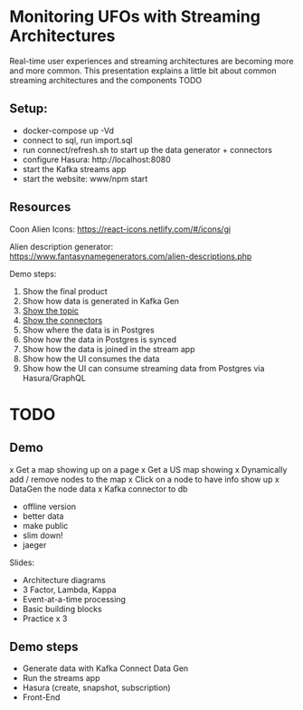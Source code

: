 # Monitoring UFOs with Streaming Architectures

Real-time user experiences and streaming architectures are becoming more and more common. This presentation explains a little bit about common streaming architectures and the components
TODO

## Setup:

- docker-compose up -Vd
- connect to sql, run import.sql
- run connect/refresh.sh to start up the data generator + connectors
- configure Hasura: http://localhost:8080
- start the Kafka streams app
- start the website: www/npm start

## Resources

Coon Alien Icons:
https://react-icons.netlify.com/#/icons/gi

Alien description generator:
https://www.fantasynamegenerators.com/alien-descriptions.php

Demo steps:

1. Show the final product
2. Show how data is generated in Kafka Gen
3. [Show the topic](http://localhost:8000/#/cluster/default/topic/n/sightings/)
4. [Show the connectors](http://localhost:8003/#/cluster/kafka-connect-1/connector/datagen-sightings)
5. Show where the data is in Postgres
6. Show how the data in Postgres is synced
7. Show how the data is joined in the stream app
8. Show how the UI consumes the data
9. Show how the UI can consume streaming data from Postgres via Hasura/GraphQL

# TODO

## Demo

x Get a map showing up on a page
x Get a US map showing
x Dynamically add / remove nodes to the map
x Click on a node to have info show up
x DataGen the node data
x Kafka connector to db

- offline version
- better data
- make public
- slim down!
- jaeger

Slides:

- Architecture diagrams
- 3 Factor, Lambda, Kappa
- Event-at-a-time processing
- Basic building blocks
- Practice x 3

## Demo steps

- Generate data with Kafka Connect Data Gen
- Run the streams app
- Hasura (create, snapshot, subscription)
- Front-End
